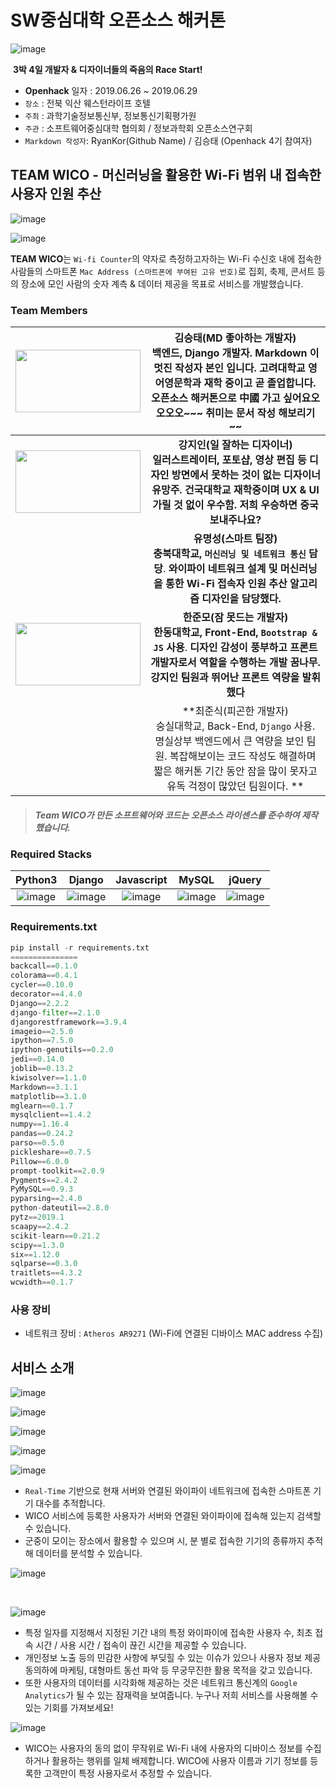 # SW중심대학 오픈소스 해커톤 

![image](https://user-images.githubusercontent.com/40455392/60289693-0282b800-9952-11e9-911f-dcbd5427250a.png)

​                                                         **3박 4일 개발자 & 디자이너들의 죽음의 Race Start!**

- **Openhack** 일자 : 2019.06.26 ~ 2019.06.29
- `장소` : 전북 익산 웨스턴라이프 호텔
- `주최` : 과학기술정보통신부, 정보통신기획평가원
- `주관` : 소프트웨어중심대학 협의회 / 정보과학회 오픈소스연구회
- `Markdown 작성자`: RyanKor(Github Name) / 김승태 (Openhack 4기 참여자)

## TEAM WICO - 머신러닝을 활용한 Wi-Fi 범위 내 접속한 사용자 인원 추산 

![image](https://user-images.githubusercontent.com/40455392/60310430-dab14580-998d-11e9-8901-261d2fdec043.png)





![image](https://user-images.githubusercontent.com/40455392/60310507-2e239380-998e-11e9-893b-9e7d978a54f4.png)







**TEAM WICO**는 `Wi-fi Counter`의 약자로 측정하고자하는 Wi-Fi 수신호 내에 접속한 사람들의 스마트폰 `Mac Address (스마트폰에 부여된 고유 번호)`로 집회, 축제, 콘서트 등의 장소에 모인 사람의 숫자 계측 & 데이터 제공을 목표로 서비스를 개발했습니다.



### Team Members

| <img src="https://user-images.githubusercontent.com/40455392/60309905-28787e80-998b-11e9-8f40-2583f7a662ef.jpg" width=200px height=100px> | 김승태(MD 좋아하는 개발자)<br />백엔드, Django 개발자. Markdown 이 멋진 작성자 본인 입니다. 고려대학교 영어영문학과 재학 중이고 곧 졸업합니다. 오픈소스 해커톤으로 中國 가고 싶어요오오오오~~~ 취미는 문서 작성 해보리기 ~~ |
| :----------------------------------------------------------: | :----------------------------------------------------------: |
| <img src="https://user-images.githubusercontent.com/40455392/60310247-ecdeb400-998c-11e9-8deb-3fac9bda4168.png" width=200px height=100px> | **강지인(일 잘하는 디자이너) <br /> 일러스트레이터, 포토샵, 영상 편집 등 디자인 방면에서 못하는 것이 없는 디자이너 유망주. 건국대학교 재학중이며 UX & UI 가릴 것 없이 우수함. 저희 우승하면 중국 보내주나요?** |
|                                                              | **유명성(스마트 팀장)<br /> 충북대학교, `머신러닝 및 네트워크 통신` 담당**. **와이파이 네트워크 설계 및 머신러닝을 통한 Wi-Fi 접속자 인원 추산 알고리즘 디자인을 담당했다.** |
| <img src="https://user-images.githubusercontent.com/40455392/60312758-75fae880-9997-11e9-850f-540fb855bb55.png" width=200px height=100px> | **한준모(잠 못드는 개발자)<br /> 한동대학교, Front-End, `Bootstrap & JS` 사용**. **디자인 감성이 풍부하고 프론트 개발자로서 역할을 수행하는 개발 꿈나무. 강지인 팀원과 뛰어난 프론트 역량을 발휘했다** |
|                                                              | **최준식(피곤한 개발자)<br /> 숭실대학교, Back-End, `Django` 사용. 명실상부 백엔드에서 큰 역량을 보인 팀원. 복잡해보이는 코드 작성도 해결하며 짧은 해커톤 기간 동안 잠을 많이 못자고 유독 걱정이 많았던 팀원이다. ** |





> #####  Team WICO가 만든 소프트웨어와 코드는 오픈소스 라이센스를 준수하여 제작했습니다.



### Required Stacks

|                           Python3                            |                            Django                            |                          Javascript                          |                            MySQL                             |                            jQuery                            |
| :----------------------------------------------------------: | :----------------------------------------------------------: | :----------------------------------------------------------: | :----------------------------------------------------------: | :----------------------------------------------------------: |
| ![image](https://user-images.githubusercontent.com/40455392/60309480-f1a16900-9988-11e9-8a35-57a31446c708.png) | ![image](https://user-images.githubusercontent.com/40455392/60309496-0978ed00-9989-11e9-9377-237e24f58832.png) | ![image](https://user-images.githubusercontent.com/40455392/60309583-7c826380-9989-11e9-982b-b10a79c0cf09.png) | ![image](https://user-images.githubusercontent.com/40455392/60309601-915ef700-9989-11e9-87dc-62b05c49a327.png) | ![image](https://user-images.githubusercontent.com/40455392/60309616-a6d42100-9989-11e9-847a-5dfc2a06b084.png) |



### Requirements.txt

```python
pip install -r requirements.txt
===============
backcall==0.1.0
colorama==0.4.1
cycler==0.10.0
decorator==4.4.0
Django==2.2.2
django-filter==2.1.0
djangorestframework==3.9.4
imageio==2.5.0
ipython==7.5.0
ipython-genutils==0.2.0
jedi==0.14.0
joblib==0.13.2
kiwisolver==1.1.0
Markdown==3.1.1
matplotlib==3.1.0
mglearn==0.1.7
mysqlclient==1.4.2
numpy==1.16.4
pandas==0.24.2
parso==0.5.0
pickleshare==0.7.5
Pillow==6.0.0
prompt-toolkit==2.0.9
Pygments==2.4.2
PyMySQL==0.9.3
pyparsing==2.4.0
python-dateutil==2.8.0
pytz==2019.1
scaapy==2.4.2
scikit-learn==0.21.2
scipy==1.3.0
six==1.12.0
sqlparse==0.3.0
traitlets==4.3.2
wcwidth==0.1.7
```



### 사용 장비

- 네트워크 장비 : `Atheros AR9271` (Wi-Fi에 연결된 디바이스 MAC address 수집)



## 서비스 소개

![image](https://user-images.githubusercontent.com/40455392/60312730-5794ed00-9997-11e9-8f6c-d3f76cf7ff6c.png)

![image](https://user-images.githubusercontent.com/40455392/60312691-3c29e200-9997-11e9-958e-b7f0b20b876c.png)

![image](https://user-images.githubusercontent.com/40455392/60312677-274d4e80-9997-11e9-9be7-3586dba05278.png)



![image](https://user-images.githubusercontent.com/40455392/60311021-37156480-9990-11e9-8ebe-520375aa2689.png)



![image](https://user-images.githubusercontent.com/40455392/60312563-bc9c1300-9996-11e9-8427-d03db7af4faf.png)



* `Real-Time` 기반으로 현재 서버와 연결된 와이파이 네트워크에 접속한 스마트폰 기기 대수를 추적합니다.
* WICO 서비스에 등록한 사용자가 서버와 연결된 와이파이에 접속해 있는지 검색할 수 있습니다.
* 군중이 모이는 장소에서 활용할 수 있으며 시, 분 별로 접속한 기기의 종류까지 추적해 데이터를 분석할 수 있습니다.



![image](https://user-images.githubusercontent.com/40455392/60310548-61662280-998e-11e9-9759-39a7af6802e1.png)

​                                                                      

![image](https://user-images.githubusercontent.com/40455392/60312977-4f897d00-9998-11e9-8f42-4ae6d0ea2b2d.png)



- 특정 일자를 지정해서 지정된 기간 내의 특정 와이파이에 접속한 사용자 수, 최초 접속 시간 / 사용 시간 / 접속이 끊긴 시간을 제공할 수 있습니다.
- 개인정보 노출 등의 민감한 사항에 부딪힐 수 있는 이슈가 있으나 사용자 정보 제공 동의하에 마케팅, 대형마트 동선 파악 등 무궁무진한 활용 목적을 갖고 있습니다.
- 또한 사용자의 데이터를 시각화해 제공하는 것은 네트워크 통신계의 `Google Analytics`가 될 수 있는 잠재력을 보여줍니다. 누구나 저희 서비스를 사용해볼 수 있는 기회를 가져보세요!



![image](https://user-images.githubusercontent.com/40455392/60311692-5bbf0b80-9993-11e9-8b3f-f2bc9fb299bb.png)

- WICO는 사용자의 동의 없이 무작위로 Wi-Fi 내에 사용자의 디바이스 정보를 수집하거나 활용하는 행위를 일체 배제합니다. WICO에 사용자 이름과 기기 정보를 등록한 고객만이 특정 사용자로서 추정할 수 있습니다.



